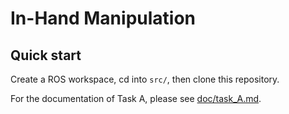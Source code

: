 # In-Hand Manipulation

## Quick start

Create a ROS workspace, cd into `src/`, then clone this repository.

For the documentation of Task A, please see [doc/task_A.md](doc/task_A.md).

